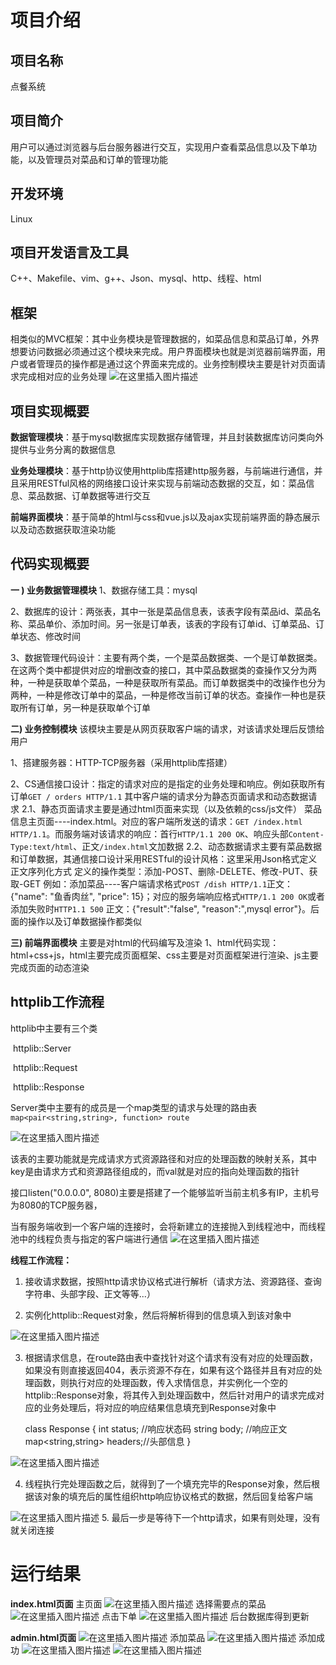 # 项目介绍
## 项目名称
点餐系统
## 项目简介
用户可以通过浏览器与后台服务器进行交互，实现用户查看菜品信息以及下单功能，以及管理员对菜品和订单的管理功能
## 开发环境
Linux
## 项目开发语言及工具
C++、Makefile、vim、g++、Json、mysql、http、线程、html

## 框架
相类似的MVC框架：其中业务模块是管理数据的，如菜品信息和菜品订单，外界想要访问数据必须通过这个模块来完成。用户界面模块也就是浏览器前端界面，用户或者管理员的操作都是通过这个界面来完成的。业务控制模块主要是针对页面请求完成相对应的业务处理
![在这里插入图片描述](https://img-blog.csdnimg.cn/20210610130923709.png?x-oss-process=image/watermark,type_ZmFuZ3poZW5naGVpdGk,shadow_10,text_aHR0cHM6Ly9ibG9nLmNzZG4ubmV0L3FxXzQ0NDQzOTg2,size_16,color_FFFFFF,t_70)
## 项目实现概要
**数据管理模块**：基于mysql数据库实现数据存储管理，并且封装数据库访问类向外提供与业务分离的数据信息

**业务处理模块**：基于http协议使用httplib库搭建http服务器，与前端进行通信，并且采用RESTful风格的网络接口设计来实现与前端动态数据的交互，如：菜品信息、菜品数据、订单数据等进行交互

**前端界面模块**：基于简单的html与css和vue.js以及ajax实现前端界面的静态展示以及动态数据获取渲染功能
## 代码实现概要

**一 ) 业务数据管理模块**
1、数据存储工具：mysql

2、数据库的设计：两张表，其中一张是菜品信息表，该表字段有菜品id、菜品名称、菜品单价、添加时间。另一张是订单表，该表的字段有订单id、订单菜品、订单状态、修改时间

3、数据管理代码设计：主要有两个类，一个是菜品数据类、一个是订单数据类。在这两个类中都提供对应的增删改查的接口，其中菜品数据类的查操作又分为两种，一种是获取单个菜品，一种是获取所有菜品。而订单数据类中的改操作也分为两种，一种是修改订单中的菜品，一种是修改当前订单的状态。查操作一种也是获取所有订单，另一种是获取单个订单

**二) 业务控制模块**
该模块主要是从网页获取客户端的请求，对该请求处理后反馈给用户

1、搭建服务器：HTTP-TCP服务器（采用httplib库搭建）

2、CS通信接口设计：指定的请求对应的是指定的业务处理和响应。例如获取所有订单`GET / orders HTTP/1.1`
其中客户端的请求分为静态页面请求和动态数据请求
2.1、静态页面请求主要是通过html页面来实现（以及依赖的css/js文件）
菜品信息主页面----index.html。对应的客户端所发送的请求：`GET /index.html HTTP/1.1`。而服务端对该请求的响应：首行`HTTP/1.1 200 OK`、响应头部`Content-Type:text/html`、正文`/index.html`文加数据
2.2、动态数据请求主要有菜品数据和订单数据，其通信接口设计采用RESTful的设计风格：这里采用Json格式定义正文序列化方式
定义的操作类型：添加-POST、删除-DELETE、修改-PUT、获取-GET
例如：添加菜品----客户端请求格式`POST /dish HTTP/1.1`正文：{"name": "鱼香肉丝", "price": 15}；对应的服务端响应格式`HTTP/1.1 200 OK`或者添加失败时`HTTP1.1 500` 正文：{"result":"false", "reason":",mysql error"}。后面的操作以及订单数据操作都类似

**三) 前端界面模块**
主要是对html的代码编写及渲染
1、html代码实现：html+css+js，html主要完成页面框架、css主要是对页面框架进行渲染、js主要完成页面的动态渲染

## httplib工作流程

httplib中主要有三个类

​	httplib::Server

​	httplib::Request

​	httplib::Response

Server类中主要有的成员是一个map类型的请求与处理的路由表`map<pair<string,string>, function> route`

![在这里插入图片描述](https://img-blog.csdnimg.cn/20210622135147978.png?x-oss-process=image/watermark,type_ZmFuZ3poZW5naGVpdGk,shadow_10,text_aHR0cHM6Ly9ibG9nLmNzZG4ubmV0L3FxXzQ0NDQzOTg2,size_16,color_FFFFFF,t_70)


该表的主要功能就是完成请求方式资源路径和对应的处理函数的映射关系，其中key是由请求方式和资源路径组成的，而val就是对应的指向处理函数的指针

接口listen("0.0.0.0", 8080)主要是搭建了一个能够监听当前主机多有IP，主机号为8080的TCP服务器，



当有服务端收到一个客户端的连接时，会将新建立的连接抛入到线程池中，而线程池中的线程负责与指定的客户端进行通信
![在这里插入图片描述](https://img-blog.csdnimg.cn/20210622135206362.png?x-oss-process=image/watermark,type_ZmFuZ3poZW5naGVpdGk,shadow_10,text_aHR0cHM6Ly9ibG9nLmNzZG4ubmV0L3FxXzQ0NDQzOTg2,size_16,color_FFFFFF,t_70)


**线程工作流程：**

 1. 接收请求数据，按照http请求协议格式进行解析（请求方法、资源路径、查询字符串、头部字段、正文等等...）

 2. 实例化httplib::Request对象，然后将解析得到的信息填入到该对象中

![在这里插入图片描述](https://img-blog.csdnimg.cn/20210622135224166.png?x-oss-process=image/watermark,type_ZmFuZ3poZW5naGVpdGk,shadow_10,text_aHR0cHM6Ly9ibG9nLmNzZG4ubmV0L3FxXzQ0NDQzOTg2,size_16,color_FFFFFF,t_70)


    

3. 根据请求信息，在route路由表中查找针对这个请求有没有对应的处理函数，如果没有则直接返回404，表示资源不存在，如果有这个路径并且有对应的处理函数，则执行对应的处理函数，传入求情信息，并实例化一个空的httplib::Response对象，将其传入到处理函数中，然后针对用户的请求完成对应的业务处理后，将对应的响应结果信息填充到Response对象中

   class Response
   {
       int status; //响应状态码
       string body; //响应正文
       map<string,string> headers;//头部信息
   }


![在这里插入图片描述](https://img-blog.csdnimg.cn/20210622135243599.png?x-oss-process=image/watermark,type_ZmFuZ3poZW5naGVpdGk,shadow_10,text_aHR0cHM6Ly9ibG9nLmNzZG4ubmV0L3FxXzQ0NDQzOTg2,size_16,color_FFFFFF,t_70)

4. 线程执行完处理函数之后，就得到了一个填充完毕的Response对象，然后根据该对象的填充后的属性组织http响应协议格式的数据，然后回复给客户端

![在这里插入图片描述](https://img-blog.csdnimg.cn/20210622135255107.png?x-oss-process=image/watermark,type_ZmFuZ3poZW5naGVpdGk,shadow_10,text_aHR0cHM6Ly9ibG9nLmNzZG4ubmV0L3FxXzQ0NDQzOTg2,size_16,color_FFFFFF,t_70)
5. 最后一步是等待下一个http请求，如果有则处理，没有就关闭连接
# 运行结果
**index.html页面**
主页面
![在这里插入图片描述](https://img-blog.csdnimg.cn/20210621221619239.png?x-oss-process=image/watermark,type_ZmFuZ3poZW5naGVpdGk,shadow_10,text_aHR0cHM6Ly9ibG9nLmNzZG4ubmV0L3FxXzQ0NDQzOTg2,size_16,color_FFFFFF,t_70)
选择需要点的菜品
![在这里插入图片描述](https://img-blog.csdnimg.cn/20210621221724816.png?x-oss-process=image/watermark,type_ZmFuZ3poZW5naGVpdGk,shadow_10,text_aHR0cHM6Ly9ibG9nLmNzZG4ubmV0L3FxXzQ0NDQzOTg2,size_16,color_FFFFFF,t_70)
点击下单
![在这里插入图片描述](https://img-blog.csdnimg.cn/20210621221807275.png?x-oss-process=image/watermark,type_ZmFuZ3poZW5naGVpdGk,shadow_10,text_aHR0cHM6Ly9ibG9nLmNzZG4ubmV0L3FxXzQ0NDQzOTg2,size_16,color_FFFFFF,t_70)
后台数据库得到更新

**admin.html页面**
![在这里插入图片描述](https://img-blog.csdnimg.cn/2021062122200338.png?x-oss-process=image/watermark,type_ZmFuZ3poZW5naGVpdGk,shadow_10,text_aHR0cHM6Ly9ibG9nLmNzZG4ubmV0L3FxXzQ0NDQzOTg2,size_16,color_FFFFFF,t_70)
添加菜品
![在这里插入图片描述](https://img-blog.csdnimg.cn/20210621222047174.png?x-oss-process=image/watermark,type_ZmFuZ3poZW5naGVpdGk,shadow_10,text_aHR0cHM6Ly9ibG9nLmNzZG4ubmV0L3FxXzQ0NDQzOTg2,size_16,color_FFFFFF,t_70)
添加成功
![在这里插入图片描述](https://img-blog.csdnimg.cn/20210621222107890.png?x-oss-process=image/watermark,type_ZmFuZ3poZW5naGVpdGk,shadow_10,text_aHR0cHM6Ly9ibG9nLmNzZG4ubmV0L3FxXzQ0NDQzOTg2,size_16,color_FFFFFF,t_70)
![在这里插入图片描述](https://img-blog.csdnimg.cn/20210621222126482.png?x-oss-process=image/watermark,type_ZmFuZ3poZW5naGVpdGk,shadow_10,text_aHR0cHM6Ly9ibG9nLmNzZG4ubmV0L3FxXzQ0NDQzOTg2,size_16,color_FFFFFF,t_70)

